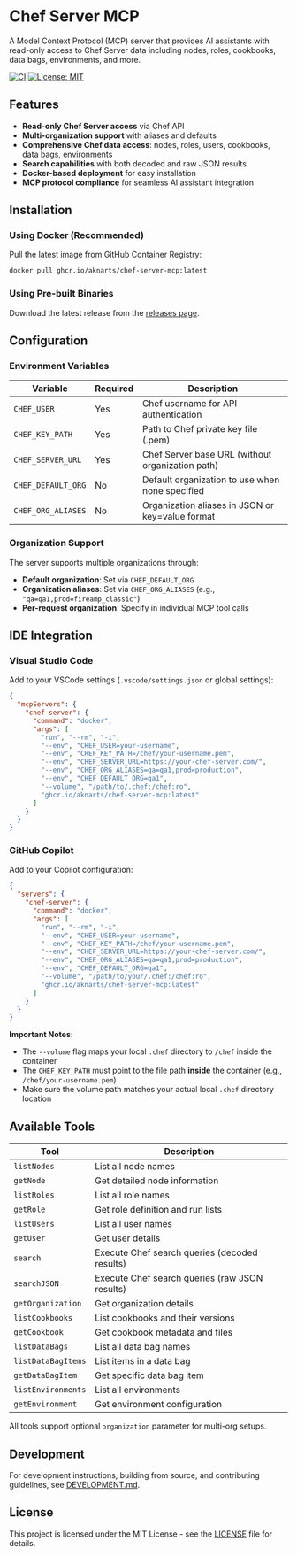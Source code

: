 # Chef Server MCP

A Model Context Protocol (MCP) server that provides AI assistants with read-only access to Chef Server data including nodes, roles, cookbooks, data bags, environments, and more.

[![CI](https://github.com/aknarts/chef-server-mcp/actions/workflows/ci.yml/badge.svg)](https://github.com/aknarts/chef-server-mcp/actions/workflows/ci.yml)
[![License: MIT](https://img.shields.io/badge/License-MIT-yellow.svg)](https://opensource.org/licenses/MIT)

## Features

- **Read-only Chef Server access** via Chef API
- **Multi-organization support** with aliases and defaults
- **Comprehensive Chef data access**: nodes, roles, users, cookbooks, data bags, environments
- **Search capabilities** with both decoded and raw JSON results
- **Docker-based deployment** for easy installation
- **MCP protocol compliance** for seamless AI assistant integration

## Installation

### Using Docker (Recommended)

Pull the latest image from GitHub Container Registry:

```bash
docker pull ghcr.io/aknarts/chef-server-mcp:latest
```

### Using Pre-built Binaries

Download the latest release from the [releases page](https://github.com/aknarts/chef-server-mcp/releases).

## Configuration

### Environment Variables

| Variable | Required | Description |
|----------|----------|-------------|
| `CHEF_USER` | Yes | Chef username for API authentication |
| `CHEF_KEY_PATH` | Yes | Path to Chef private key file (.pem) |
| `CHEF_SERVER_URL` | Yes | Chef Server base URL (without organization path) |
| `CHEF_DEFAULT_ORG` | No | Default organization to use when none specified |
| `CHEF_ORG_ALIASES` | No | Organization aliases in JSON or key=value format |

### Organization Support

The server supports multiple organizations through:
- **Default organization**: Set via `CHEF_DEFAULT_ORG`
- **Organization aliases**: Set via `CHEF_ORG_ALIASES` (e.g., `"qa=qa1,prod=fireamp_classic"`)
- **Per-request organization**: Specify in individual MCP tool calls

## IDE Integration

### Visual Studio Code

Add to your VSCode settings (`.vscode/settings.json` or global settings):

```json
{
  "mcpServers": {
    "chef-server": {
      "command": "docker",
      "args": [
        "run", "--rm", "-i",
        "--env", "CHEF_USER=your-username",
        "--env", "CHEF_KEY_PATH=/chef/your-username.pem",
        "--env", "CHEF_SERVER_URL=https://your-chef-server.com/",
        "--env", "CHEF_ORG_ALIASES=qa=qa1,prod=production",
        "--env", "CHEF_DEFAULT_ORG=qa1",
        "--volume", "/path/to/.chef:/chef:ro",
        "ghcr.io/aknarts/chef-server-mcp:latest"
      ]
    }
  }
}
```

### GitHub Copilot

Add to your Copilot configuration:

```json
{
  "servers": {
    "chef-server": {
      "command": "docker",
      "args": [
        "run", "--rm", "-i",
        "--env", "CHEF_USER=your-username",
        "--env", "CHEF_KEY_PATH=/chef/your-username.pem",
        "--env", "CHEF_SERVER_URL=https://your-chef-server.com/",
        "--env", "CHEF_ORG_ALIASES=qa=qa1,prod=production",
        "--env", "CHEF_DEFAULT_ORG=qa1",
        "--volume", "/path/to/your/.chef:/chef:ro",
        "ghcr.io/aknarts/chef-server-mcp:latest"
      ]
    }
  }
}
```

**Important Notes**:
- The `--volume` flag maps your local `.chef` directory to `/chef` inside the container
- The `CHEF_KEY_PATH` must point to the file path **inside** the container (e.g., `/chef/your-username.pem`)
- Make sure the volume path matches your actual local `.chef` directory location


## Available Tools

| Tool | Description |
|------|-------------|
| `listNodes` | List all node names |
| `getNode` | Get detailed node information |
| `listRoles` | List all role names |
| `getRole` | Get role definition and run lists |
| `listUsers` | List all user names |
| `getUser` | Get user details |
| `search` | Execute Chef search queries (decoded results) |
| `searchJSON` | Execute Chef search queries (raw JSON results) |
| `getOrganization` | Get organization details |
| `listCookbooks` | List cookbooks and their versions |
| `getCookbook` | Get cookbook metadata and files |
| `listDataBags` | List all data bag names |
| `listDataBagItems` | List items in a data bag |
| `getDataBagItem` | Get specific data bag item |
| `listEnvironments` | List all environments |
| `getEnvironment` | Get environment configuration |

All tools support optional `organization` parameter for multi-org setups.

## Development

For development instructions, building from source, and contributing guidelines, see [DEVELOPMENT.md](DEVELOPMENT.md).

## License

This project is licensed under the MIT License - see the [LICENSE](LICENSE) file for details.
